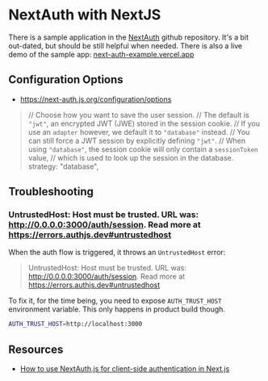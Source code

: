 # NextAuth with NextJS


There is a sample application in the [NextAuth](https://github.com/nextauthjs/next-auth/tree/main/apps/examples/nextjs) github repository. It's a bit out-dated, but should be still helpful when needed. There is also a live demo of the sample app: [next-auth-example.vercel.app](https://next-auth-example.vercel.app/)

## Configuration Options

- https://next-auth.js.org/configuration/options

>  // Choose how you want to save the user session.
>  // The default is `"jwt"`, an encrypted JWT (JWE) stored in the session cookie.
>  // If you use an `adapter` however, we default it to `"database"` instead.
>  // You can still force a JWT session by explicitly defining `"jwt"`.
>  // When using `"database"`, the session cookie will only contain a `sessionToken` value,
>  // which is used to look up the session in the database.
>  strategy: "database",


## Troubleshooting


###  UntrustedHost: Host must be trusted. URL was: http://0.0.0.0:3000/auth/session. Read more at https://errors.authjs.dev#untrustedhost

When the auth flow is triggered, it throws an `UntrustedHost` error:
> UntrustedHost: Host must be trusted. URL was: http://0.0.0.0:3000/auth/session. Read more at https://errors.authjs.dev#untrustedhost

To fix it, for the time being, you need to expose `AUTH_TRUST_HOST` environment variable. This only happens in product build though.

```bash
AUTH_TRUST_HOST=http://localhost:3000
```


## Resources

- [How to use NextAuth.js for client-side authentication in Next.js](https://blog.logrocket.com/nextauth-js-client-side-authentication-next-js/)
